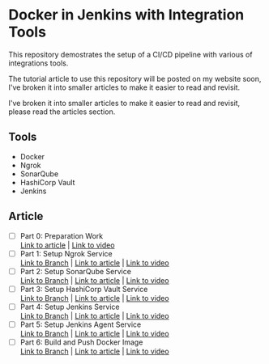 # Docker in Jenkins with Integration Tools
This repository demostrates the setup of a CI/CD pipeline with various of
integrations tools.

The tutorial article to use this repository will be posted on my website soon, I've broken it into smaller articles to make it easier to read and revisit.

I've broken it into smaller articles to make it easier to read and revisit, please read the articles section.

## Tools
- Docker
- Ngrok
- SonarQube
- HashiCorp Vault
- Jenkins

## Article
- [ ] Part 0: Preparation Work
    <br/>[Link to article]() | [Link to video]()
- [ ] Part 1: Setup Ngrok Service 
    <br/>[Link to Branch](https://github.com/weehongayden/docker-jenkins-with-integration-tools/tree/part-1) | [Link to article]() | [Link to video]()
- [ ] Part 2: Setup SonarQube Service 
    <br/>[Link to Branch](https://github.com/weehongayden/docker-jenkins-with-integration-tools/tree/part-2) | [Link to article]() | [Link to video]()
- [ ] Part 3: Setup HashiCorp Vault Service
    <br/>[Link to Branch](https://github.com/weehongayden/docker-jenkins-with-integration-tools/tree/part-3) | [Link to article]() | [Link to video]()
- [ ] Part 4: Setup Jenkins Service 
    <br/>[Link to Branch](https://github.com/weehongayden/docker-jenkins-with-integration-tools/tree/part-4) | [Link to article]() | [Link to video]()
- [ ] Part 5: Setup Jenkins Agent Service
    <br/>[Link to Branch](https://github.com/weehongayden/docker-jenkins-with-integration-tools/tree/part-5) | [Link to article]() | [Link to video]()
- [ ] Part 6: Build and Push Docker Image 
    <br/>[Link to Branch](https://github.com/weehongayden/docker-jenkins-with-integration-tools/tree/part-6) | [Link to article]() | [Link to video]()